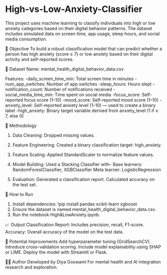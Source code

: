 # High-vs-Low-Anxiety-Classifier
This project uses machine learning to classify individuals into high or low anxiety categories based on their digital behavior patterns. The dataset includes simulated data on screen time, app usage, sleep hours, and social media consumption.

🧠 Objective
To build a robust classification model that can predict whether a person has high anxiety (score ≥ 7) or low anxiety based on their digital activity and self-reported scores.

📁 Dataset
Name: mental_health_digital_behavior_data.csv

Features:
-daily_screen_time_min: Total screen time in minutes
-num_app_switches: Number of app switches
-sleep_hours: Hours slept
-notification_count: Number of notifications received
-social_media_time_min: Time spent on social media
-focus_score: Self-reported focus score (1–10)
-mood_score: Self-reported mood score (1–10)
-anxiety_level: Self-reported anxiety level (1–10) — used to create a binary label
-high_anxiety: Binary target variable derived from anxiety_level (1 if ≥ 7, else 0)

🧪 Methodology

1. Data Cleaning:
Dropped missing values.

2. Feature Engineering:
Created a binary classification target: high_anxiety.

3. Feature Scaling:
Applied StandardScaler to normalize feature values.

4. Model Building:
Used a Stacking Classifier with-
Base learners: RandomForestClassifier, XGBClassifier
Meta learner: LogisticRegression

5. Evaluation:
Generated a classification report.
Calculated accuracy on the test set.

🚀 How to Run
1. Install dependencies:
!pip install pandas scikit-learn xgboost
2. Ensure the dataset is named mental_health_digital_behavior_data.csv.
3. Run the notebook High&LowAnxiety.ipynb.

📈 Output
Classification Report: Includes precision, recall, F1-score.
Accuracy: Overall accuracy of the model on the test data.

🔮 Potential Improvements
Add hyperparameter tuning (GridSearchCV).
Introduce cross-validation scoring.
Include model explainability using SHAP or LIME.
Deploy the model with Streamlit or Flask.

🧑‍💻 Author
Developed by Diya Goswami
For mental health and AI integration research and exploration.
